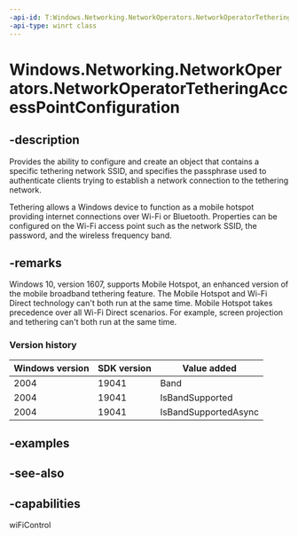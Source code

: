 ```yaml
---
-api-id: T:Windows.Networking.NetworkOperators.NetworkOperatorTetheringAccessPointConfiguration
-api-type: winrt class
---
```


<!-- Class syntax.
public class NetworkOperatorTetheringAccessPointConfiguration : Windows.Networking.NetworkOperators.INetworkOperatorTetheringAccessPointConfiguration
-->

# Windows.Networking.NetworkOperators.NetworkOperatorTetheringAccessPointConfiguration

## -description
Provides the ability to configure and create an object that contains a specific tethering network SSID, and specifies the passphrase used to authenticate clients trying to establish a network connection to the tethering network.

Tethering allows a Windows device to function as a mobile hotspot providing internet connections over Wi-Fi or Bluetooth. Properties can be configured on the Wi-Fi access point such as the network SSID, the password, and the wireless frequency band.

## -remarks
Windows 10, version 1607, supports Mobile Hotspot, an enhanced version of the mobile broadband tethering feature. The Mobile Hotspot and Wi-Fi Direct technology can't both run at the same time. Mobile Hotspot takes precedence over all Wi-Fi Direct scenarios. For example, screen projection and tethering can't both run at the same time.

### Version history

| Windows version | SDK version | Value added |
| -- | -- | -- |
| 2004 | 19041 | Band |
| 2004 | 19041 | IsBandSupported |
| 2004 | 19041 | IsBandSupportedAsync |

## -examples

## -see-also

## -capabilities
wiFiControl
